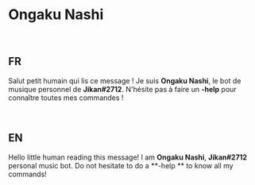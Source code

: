 # Ongaku Nashi

<br/>

## FR
Salut petit humain qui lis ce message !
Je suis **Ongaku Nashi**, le bot de musique personnel de **Jikan#2712**.
N'hésite pas à faire un **-help** pour connaître toutes mes commandes !

<br/>

## EN
Hello little human reading this message!
I am **Ongaku Nashi**, **Jikan#2712** personal music bot.
Do not hesitate to do a **-help ** to know all my commands!
